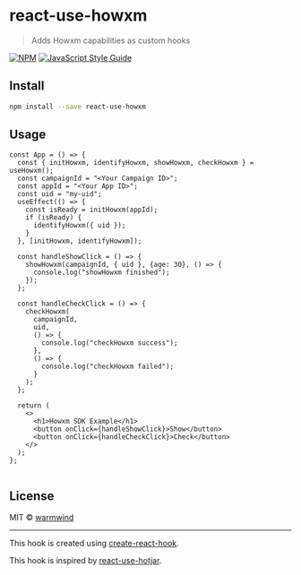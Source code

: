 # react-use-howxm

> Adds Howxm capabilities as custom hooks

[![NPM](https://img.shields.io/npm/v/react-use-howxm.svg)](https://www.npmjs.com/package/react-use-howxm) [![JavaScript Style Guide](https://img.shields.io/badge/code_style-standard-brightgreen.svg)](https://standardjs.com)

## Install

```bash
npm install --save react-use-howxm
```

## Usage

```tsx
const App = () => {
  const { initHowxm, identifyHowxm, showHowxm, checkHowxm } = useHowxm();
  const campaignId = "<Your Campaign ID>";
  const appId = "<Your App ID>";
  const uid = "my-uid";
  useEffect(() => {
    const isReady = initHowxm(appId);
    if (isReady) {
      identifyHowxm({ uid });
    }
  }, [initHowxm, identifyHowxm]);

  const handleShowClick = () => {
    showHowxm(campaignId, { uid }, {age: 30}, () => {
      console.log("showHowxm finished");
    });
  };

  const handleCheckClick = () => {
    checkHowxm(
      campaignId,
      uid,
      () => {
        console.log("checkHowxm success");
      },
      () => {
        console.log("checkHowxm failed");
      }
    );
  };

  return (
    <>
      <h1>Howxm SDK Example</h1>
      <button onClick={handleShowClick}>Show</button>
      <button onClick={handleCheckClick}>Check</button>
    </>
  );
};


```

## License

MIT © [warmwind](https://github.com/warmwind)

---

This hook is created using [create-react-hook](https://github.com/hermanya/create-react-hook).

This hook is inspired by [react-use-hotjar](https://github.com/olavoparno/react-use-hotjar).

